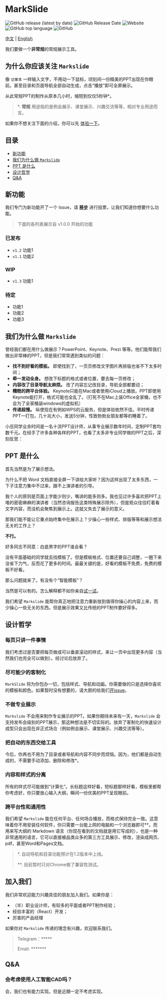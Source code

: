 # MarkSlide

![GitHub release (latest by date)](https://img.shields.io/github/v/release/markslide/markslide)
![GitHub Release Date](https://img.shields.io/github/release-date/markslide/markslide)
![Website](https://img.shields.io/website?url=https%3A%2F%2Fmarkslide.now.sh)
![GitHub top language](https://img.shields.io/github/languages/top/markslide/markslide)
![GitHub](https://img.shields.io/github/license/markslide/markslide)


[中文](/#) | [English](/#)

我们要做一个**非常规**的常规展示工具。

## 为什么你应该关注 `Markslide`

像 `记事本` 一样输入文字，不用动一下鼠标，顷刻间一份精美的PPT出现在你眼前。甚至目录和页面导航全部自动生成，点击“播放”即可全屏展示。

从此常规PPT的制作从原本几小时，缩短到仅仅5秒钟*。

> *. **常规** 用途指的是例会展示、课堂展示、兴趣交流等等，相对专业用途而言。

如果你不想关注下面的介绍，你可以先 [体验一下](https://markslide.now.sh)。

## 目录

- [新功能](#新功能)
- [我们为什么做 `Markslide`](#我们为什么做-Markslide)
- [PPT 是什么](#PPT-是什么)
- [设计哲学](#设计哲学)
- [Q&A](#Q&A)

## 新功能

我们专门为新功能开了一个 issue，请 **[移步](https://github.com/markslide/markslide/issues/51)** 进行投票，让我们知道你想要什么功能。

> 下面的各列表展示自 v1.0.0 开始的功能

### 已发布

- `v1.2` 功能1
- `v1.1` 功能2

### WIP

- `v1.3` 功能1

### 待定

- 功能1
- 功能2
- 功能3

## 我们为什么做 `Markslide`

曾经我们都在用什么做展示？PowerPoint、Keynote、Prezi 等等。他们能帮我们做出非常棒的PPT，但是我们常常遇到类似的问题：

 - **找不到好看的模板。** 即使找到了，一页页修改文字图片再排版也省不下太多时间；
 - **牵一发动全身。** 想改下标题的格式或者位置，要去每一页修改；
 - **内容改了目录导航太麻烦。** 改了内容忘记改目录，导航全部都要动；
 - **糟糕的跨平台体验。** Keynote只能在Mac或者使用iCloud上播放。PPT即使用Keynote能打开，格式可能也全乱了。（打死不在Mac上装Office全家桶，也不会为了全家桶装windows的虚拟机）
 - **传递超慢。** 纵使现在有例如WPS的云服务，但是体验依然不佳。平时传递PPT一打包，几十兆大小，发送5分钟，性致勃勃女朋友都等的睡着了。

小庄同学业余时间是一名十流PPT设计师，从事专业展示数年时间，定制PPT套均数千元。在经手了许多各种各样的PPT，也看了太多非专业同学做的PPT之后，深刻反思：

## PPT 是什么

首先当然是为了展示想法。

为什么不把 Word 文档直接全屏一下讲给大家听？因为这样出现了太多东西，一下子注意力集中不过来，跟不上演讲者的引导。

我个人的原则是页面上字能少则少，嘴讲的能多则多。我也见过许多喜欢把PPT上堆的密密麻麻的演讲者（当然咨询报告这类特殊展示除外），但是观众往往盯着看文字内容，而没机会聚焦到展示上。这就又失去了展示的意义。

那我们能不能让它重点始终集中在展示上？少操心一些样式、排版等等和展示想法无关的工作上？

**不行。**

好多同志不同意：白底黑字的PPT谁会看？

没有平面基础的同学就去找模板了。但是模板格式、位置还要自己调整，一圈下来没省下力气，反而花了更多的时间。最最关键的是，好看的模板不免费，免费的模板不好看。

那么问题就来了。有没有个“智能模板”？

当然是可以有的。怎么解释都不如你亲自[试一试](https://markslide.now.sh)。

我们希望 `Markslide` 能帮你真正地把注意力重新放到值得你操心的内容上来，而少操心一些无关的东西。但是展示效果又比传统的PPT制作要好得多。

## 设计哲学

### 每页只讲一件事情
我们考虑过是否要把每页做成可以垂直滚动的样式，来让一页中出现更多内容（当然我们也完全可以做到）。经讨论后放弃了。

### 尽可能少的客制化
`MarkSlide` 将为你包办一切，包括样式、导航和动画。你需要做的只是选择你喜欢的模板和颜色。如果暂时没有想要的，请大胆的给我们[开issue](https://help.github.com/cn/articles/creating-an-issue)。

### 不做专业展示
`Markslide` 不会用来制作专业展示的PPT。如果你期待未来有一天，`Markslide` 会支持发布会级别的PPT展示，那这种想法是不切实际的。放弃了客制化的快速设计成型只会出现在非正式场合（例如例会展示、课堂展示、兴趣交流等等）。

### 把自动的东西交给工具
今后，你再也不用为了目录或者导航和内容不同步而烦恼。因为，他们都是自动生成的，不需要手动添加、删除和修改*。

### 内容和样式的分离
所有的样式尽可能做到“计算化”。长标题这样好看，短标题那样好看，模板里都帮你考虑好，你只要放心输入大纲，瞬间一份优美的PPT呈现眼前。

### 跨平台性和通用性
我们希望 `Markslide` 能在任何平台、任何场合播放，而格式保持完全一致。这意味着你不用安装任何软件，你只需要一台能上网的电脑和一个浏览器即可**。而用来写大纲的 Markdown 语言（你现在看到的文档就是用它写成的），也是一种非常通用的语言，它可以直接被品类众多的第三方工具展示、修改，渲染成网页、pdf，甚至Word和Pages文档。


>  *. 自动导航和目录功能预计在1.2版本中上线。
> 
> **. 目前暂时只对Chrome做了兼容性测试。

## 加入我们

我们非常欢迎能力兴趣具佳的朋友加入我们。如果你是：

 - （半）职业设计师，有较多的平面或者PPT制作经验；
 - 经验丰富的（React）开发；
 - 厉害的产品经理

 如果你对 `Markslide` 传递的理念有兴趣，欢迎联系我们。
 
 > Telegram：*****
 > 
 > Email: *******

## Q&A

### 会考虑使用人工智能CAD吗？

会，我们也有能力实现。但是近期一定不考虑实现。




